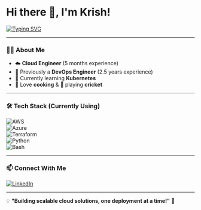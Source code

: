 # Hi there 👋, I'm Krish!  

[![Typing SVG](https://readme-typing-svg.demolab.com?font=Fira+Code&size=20&pause=1000&color=blue&width=500&lines=Cloud+Engineer+☁️)](https://git.io/typing-svg)  

---

### 👨‍💻 **About Me**  
- ☁️ **Cloud Engineer** (5 months experience)  
- 🔧 Previously a **DevOps Engineer** (2.5 years experience)  
- 🌱 Currently learning **Kubernetes**  
- 🍳 Love **cooking** & 🏏 playing **cricket**  

---

### 🛠️ **Tech Stack (Currently Using)**  
![AWS](https://img.shields.io/badge/AWS-%23FF9900.svg?style=for-the-badge&logo=amazon-aws&logoColor=white)  
![Azure](https://img.shields.io/badge/Microsoft%20Azure-0089D6?style=for-the-badge&logo=microsoft-azure&logoColor=white)  
![Terraform](https://img.shields.io/badge/Terraform-7B42BC?style=for-the-badge&logo=terraform&logoColor=white)  
![Python](https://img.shields.io/badge/Python-3776AB?style=for-the-badge&logo=python&logoColor=white)  
![Bash](https://img.shields.io/badge/Bash-4EAA25?style=for-the-badge&logo=gnu-bash&logoColor=white)  

---

### 📫 **Connect With Me**  
[![LinkedIn](https://img.shields.io/badge/LinkedIn-blue?style=for-the-badge&logo=linkedin)](https://www.linkedin.com/in/im-krish)  

---

💡 **"Building scalable cloud solutions, one deployment at a time!"** 🚀  
